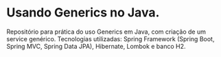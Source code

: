 # Usando Generics no Java.
Repositório para prática do uso Generics em Java, com criação de um service genérico. 
Tecnologias utilizadas: Spring Framework (Spring Boot, Spring MVC, Spring Data JPA), Hibernate,
Lombok e banco H2.

